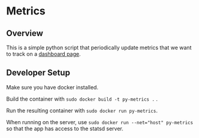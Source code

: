 # Metrics

## Overview

This is a simple python script that periodically update metrics that we want to track on a [dashboard page](https://dash.door43.org).

## Developer Setup

Make sure you have docker installed.

Build the container with `sudo docker build -t py-metrics .` .

Run the resulting container with `sudo docker run py-metrics`.

When running on the server, use `sudo docker run --net="host" py-metrics` so that the app has access to the statsd server.
